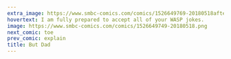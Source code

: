 ```yaml
---
extra_image: https://www.smbc-comics.com/comics/1526649769-20180518after.png
hovertext: I am fully prepared to accept all of your WASP jokes.
image: https://www.smbc-comics.com/comics/1526649749-20180518.png
next_comic: toe
prev_comic: explain
title: But Dad
---
```


